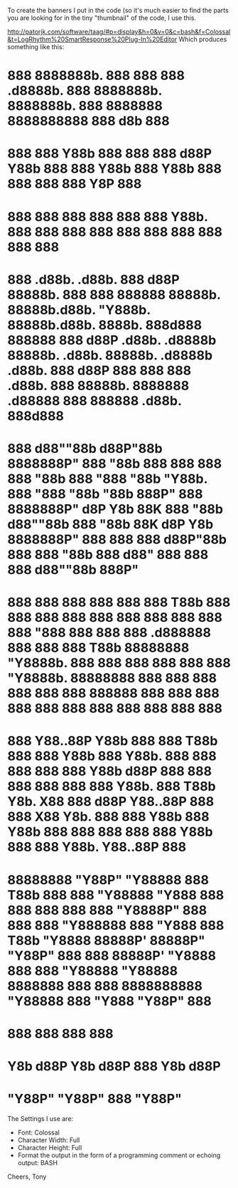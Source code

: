 To create the banners I put in the code (so it's much easier to find the parts you are looking for in the tiny "thumbnail" of the code, I use this.

http://patorjk.com/software/taag/#p=display&h=0&v=0&c=bash&f=Colossal&t=LogRhythm%20SmartResponse%20Plug-In%20Editor
Which produces something like this:

#  888                        8888888b.  888               888    888                           .d8888b.                                 888    8888888b.                                                                       8888888b.  888                          8888888                8888888888      888 d8b 888                     
#  888                        888   Y88b 888               888    888                          d88P  Y88b                                888    888   Y88b                                                                      888   Y88b 888                            888                  888             888 Y8P 888                     
#  888                        888    888 888               888    888                          Y88b.                                     888    888    888                                                                      888    888 888                            888                  888             888     888                     
#  888       .d88b.   .d88b.  888   d88P 88888b.  888  888 888888 88888b.  88888b.d88b.         "Y888b.   88888b.d88b.   8888b.  888d888 888888 888   d88P  .d88b.  .d8888b  88888b.   .d88b.  88888b.  .d8888b   .d88b.        888   d88P 888 888  888  .d88b.           888   88888b.        8888888     .d88888 888 888888  .d88b.  888d888 
#  888      d88""88b d88P"88b 8888888P"  888 "88b 888  888 888    888 "88b 888 "888 "88b           "Y88b. 888 "888 "88b     "88b 888P"   888    8888888P"  d8P  Y8b 88K      888 "88b d88""88b 888 "88b 88K      d8P  Y8b       8888888P"  888 888  888 d88P"88b          888   888 "88b       888        d88" 888 888 888    d88""88b 888P"   
#  888      888  888 888  888 888 T88b   888  888 888  888 888    888  888 888  888  888             "888 888  888  888 .d888888 888     888    888 T88b   88888888 "Y8888b. 888  888 888  888 888  888 "Y8888b. 88888888       888        888 888  888 888  888 888888   888   888  888       888        888  888 888 888    888  888 888     
#  888      Y88..88P Y88b 888 888  T88b  888  888 Y88b 888 Y88b.  888  888 888  888  888       Y88b  d88P 888  888  888 888  888 888     Y88b.  888  T88b  Y8b.          X88 888 d88P Y88..88P 888  888      X88 Y8b.           888        888 Y88b 888 Y88b 888          888   888  888       888        Y88b 888 888 Y88b.  Y88..88P 888     
#  88888888  "Y88P"   "Y88888 888   T88b 888  888  "Y88888  "Y888 888  888 888  888  888        "Y8888P"  888  888  888 "Y888888 888      "Y888 888   T88b  "Y8888   88888P' 88888P"   "Y88P"  888  888  88888P'  "Y8888        888        888  "Y88888  "Y88888        8888888 888  888       8888888888  "Y88888 888  "Y888  "Y88P"  888     
#                         888                          888                                                                                                                   888                                                                             888                                                                               
#                    Y8b d88P                     Y8b d88P                                                                                                                   888                                                                        Y8b d88P                                                                               
#                     "Y88P"                       "Y88P"                                                                                                                    888                                                                         "Y88P"                                                                                

The Settings I use are:
- Font: Colossal
- Character Width: Full
- Character Height: Full
- Format the output in the form of a programming comment or echoing output: BASH

Cheers,
 Tony